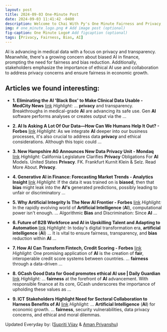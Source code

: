 ```yaml
---
layout: post
title: 2024-09-03 One-Minute Post
date: 2024-09-03 11:41:42 -0400
description: Welcome to Chai With Py's One Minute Fairness and Privacy, which aims to provide you the current happenings in the world of Fairness, Privacy, and AI.
img: # one_minute_logo.png # Add image post (optional)
fig-caption: One Minute Logo# Add figcaption (optional)
tags: [Privacy, Fairness, Bias, AI]
---
```


AI is advancing in medical data with a focus on privacy and transparency. Meanwhile, there's a growing concern about biased AI in finance, prompting the need for fairness and bias reduction. Additionally, stakeholders emphasize the importance of ethical AI use and collaboration to address privacy concerns and ensure fairness in economic growth.

## Articles we found interesting:

- **1. Eliminating the <b>AI</b> &#39;Black Box&#39; to Make Clinical Data Usable - MedCity News** [link](https://medcitynews.com/2024/09/eliminating-the-ai-black-box-to-make-clinical-data-usable/)
_Highlight:_ ... <b>privacy</b> and transparency. Breakthroughs in medical-grade <b>AI</b> are advancing its safe use. Gen <b>AI</b> software performs analyses or creates output via the&nbsp;...

- **2. <b>AI</b> Is Asking A Lot Of Our Data—How Can We Humans Help It Out? - Forbes** [link](https://www.forbes.com/councils/forbestechcouncil/2024/09/03/ai-is-asking-a-lot-of-our-data-how-can-we-humans-help-it-out/)
_Highlight:_ As we integrate <b>AI</b> deeper into our business processes, it&#39;s also crucial to address data <b>privacy</b> and ethical considerations. Although this topic could&nbsp;...

- **3. New Hampshire AG Announces New Data <b>Privacy</b> Unit - Mondaq** [link](https://www.mondaq.com/unitedstates/privacy-protection/1511426/new-hampshire-ag-announces-new-data-privacy-unit)
_Highlight:_ California Legislature Clarifies <b>Privacy</b> Obligations For <b>AI</b> Models. United States <b>Privacy</b>. FK. Frankfurt Kurnit Klein &amp; Selz. Read More About. <b>Privacy</b>.

- **4. Generative <b>AI</b> in Finance: Forecasting Market Trends - Analytics Insight** [link](https://www.analyticsinsight.net/generative-ai/generative-ai-in-finance-forecasting-market-trends)
_Highlight:_ If the data it was trained on is <b>biased</b>, then that <b>bias</b> might leak into the <b>AI&#39;s</b> generated predictions, possibly leading to unfair or discriminatory&nbsp;...

- **5. Why Artificial Integrity Is The New <b>AI</b> Frontier - Forbes** [link](https://www.forbes.com/sites/hamiltonmann/2024/09/02/why-artificial-integrity-is-the-new-ai-frontier/)
_Highlight:_ In the rapidly evolving world of <b>Artificial Intelligence</b> (<b>AI</b>), computational power isn&#39;t enough. ... Algorithmic <b>Bias</b> and Discrimination: Since <b>AI</b>&nbsp;...

- **6. Future of B2B Workforce and <b>AI</b> in Upskilling Talent and Adapting to Automation** [link](https://cxotoday.com/story/future-of-b2b-workforce-and-ai-in-upskilling-talent-and-adapting-to-automation/)
_Highlight:_ In today&#39;s digital transformation era, <b>artificial intelligence</b> (<b>AI</b>) ... It is vital to ensure fairness, transparency, and <b>bias</b> reduction within <b>AI</b>&nbsp;...

- **7. How <b>AI</b> Can Transform Fintech, Credit Scoring - Forbes** [link](https://www.forbes.com/councils/forbesfinancecouncil/2024/09/03/how-ai-can-transform-fintech-credit-scoring/)
_Highlight:_ One promising application of <b>AI</b> is the creation of <b>fair</b>, interoperable credit score systems between countries. ... <b>fairness</b> through a data-driven&nbsp;...

- **8. GCash Good Data for Good promotes ethical <b>AI</b> use | Daily Guardian** [link](https://dailyguardian.com.ph/gcash-good-data-for-good-promotes-ethical-ai-use/)
_Highlight:_ ... <b>fairness</b> at the forefront of <b>AI</b> advancement. With responsible finance at its core, GCash underscores the importance of upholding these values as&nbsp;...

- **9. ICT Stakeholders Highlight Need for Sectoral Collaboration to Harness Benefits of <b>AI</b>** [link](https://www.nigeriacommunicationsweek.com.ng/ict-stakeholders-highlight-need-for-sectoral-collaboration-to-harness-benefits-of-ai/)
_Highlight:_ ... <b>Artificial Intelligence</b> (<b>AI</b>) for economic growth. ... <b>fairness</b>, security vulnerabilities, data privacy concerns, and ethical and moral dilemmas.


Updated Everyday by: (<a href="https://supritivijay.github.io/">Supriti Vijay</a> & <a href="https://amanpriyanshu.github.io/">Aman Priyanshu</a>)
